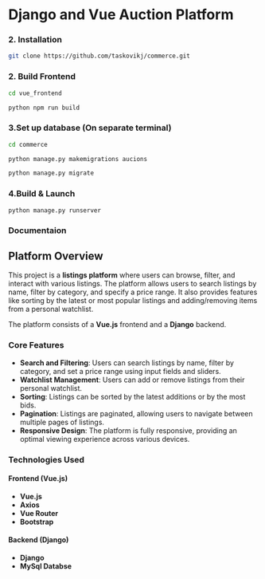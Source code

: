# Django and Vue Auction Platform


### 2. Installation

```bash
git clone https://github.com/taskovikj/commerce.git
```



### 2. Build Frontend

```bash
cd vue_frontend
```
```bash
python npm run build
```

### 3.Set up database (On separate terminal)
```bash
cd commerce
```

```bash
python manage.py makemigrations aucions
```
```bash
python manage.py migrate
```


### 4.Build & Launch

```
python manage.py runserver
```

### Documentaion
## Platform Overview

This project is a **listings platform** where users can browse, filter, and interact with various listings. The platform allows users to search listings by name, filter by category, and specify a price range. It also provides features like sorting by the latest or most popular listings and adding/removing items from a personal watchlist.

The platform consists of a **Vue.js** frontend and a **Django** backend.

### Core Features
- **Search and Filtering**: Users can search listings by name, filter by category, and set a price range using input fields and sliders.
- **Watchlist Management**: Users can add or remove listings from their personal watchlist.
- **Sorting**: Listings can be sorted by the latest additions or by the most bids.
- **Pagination**: Listings are paginated, allowing users to navigate between multiple pages of listings.
- **Responsive Design**: The platform is fully responsive, providing an optimal viewing experience across various devices.

### Technologies Used

#### Frontend (Vue.js)
- **Vue.js**
- **Axios**
- **Vue Router**
- **Bootstrap**
#### Backend (Django)
- **Django**
- **MySql Databse**

